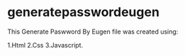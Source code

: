 # generatepasswordeugen

This Generate Paswword By Eugen file was created using:

1.Html
2.Css
3.Javascript.


